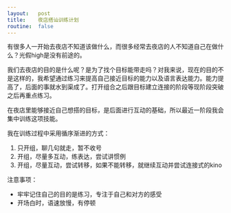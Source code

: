 ```yaml
---
layout:   post
title:    夜店搭讪训练计划
routine:  false
---
```


有很多人一开始去夜店不知道该做什么，而很多经常去夜店的人不知道自己在做什么？光假high是没有前途的。

我们去夜店的目的是什么呢？是为了找个目标能带走吗？对我来说，现在的目的不是这样的，我希望通过练习来提高自己接近目标的能力以及语言表达能力。能力提高了，后面的事就水到渠成了。打开组合之后跟目标建立连接的阶段等现阶段突破之后再重点练习。

在夜店里能够接近自己想搭的目标，是后面进行互动的基础，所以最近一阶段我会集中训练这项技能。

我在训练过程中采用循序渐进的方式：

1. 只开组，聊几句就走，暂不收号
2. 开组，尽量多互动，练表达，尝试讲惯例
3. 开组，尽量互动，尝试转移，如果不能转移，就继续互动并尝试连接式的kino  

注意事项：

- 牢牢记住自己的目的是练习，专注于自己和对方的感受
- 开场白时，语速放慢，有停顿

